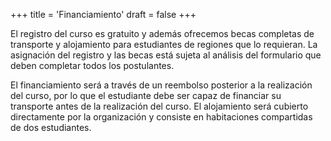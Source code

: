 +++
title = 'Financiamiento'
draft = false
+++

El registro del curso es gratuito y además ofrecemos becas completas de transporte y alojamiento para estudiantes de regiones que lo requieran. La asignación del registro y las becas está sujeta al análisis del formulario que deben completar todos los postulantes.

El financiamiento será a través de un reembolso posterior a la realización del curso, por lo que el estudiante debe ser capaz de financiar su transporte antes de la realización del curso. El alojamiento será cubierto directamente por la organización y consiste en habitaciones compartidas de dos estudiantes.